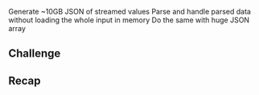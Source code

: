 Generate ~10GB JSON of streamed values
Parse and handle parsed data without loading the whole input in memory
Do the same with huge JSON array

## Challenge

## Recap